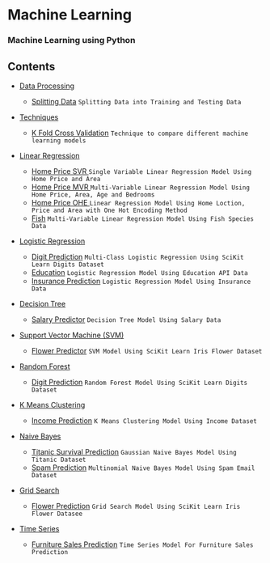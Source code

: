 # Machine Learning
### Machine Learning using Python

## Contents
* [Data Processing](./data-processing)
  * [Splitting Data](./data-processing/splitting-data) ``` Splitting Data into Training and Testing Data ```

* [Techniques](./techniques)
  * [K Fold Cross Validation](./techniques/k-fold-cross-validation) ``` Technique to compare different machine learning models ```

* [Linear Regression](./linear-regression)
  * [Home Price SVR ](./linear-regression/home-price-svr) ``` Single Variable Linear Regression Model Using Home Price and Area ```
  * [Home Price MVR ](./linear-regression/home-price-mvr) ``` Multi-Variable Linear Regression Model Using Home Price, Area, Age and Bedrooms ```
  * [Home Price OHE ](./linear-regression/home-price-ohe) ``` Linear Regression Model Using Home Loction, Price and Area with One Hot Encoding Method ```
  * [Fish](./linear-regression/fish) ``` Multi-Variable Linear Regression Model Using Fish Species Data ```

* [Logistic Regression](./logistic-regression)
  * [Digit Prediction](./logistic-regression/digits) ``` Multi-Class Logistic Regression Using SciKit Learn Digits Dataset ```
  * [Education](./logistic-regression/education) ``` Logistic Regression Model Using Education API Data ```
  * [Insurance Prediction](./logistic-regression/insurance) ``` Logistic Regression Model Using Insurance Data ```


* [Decision Tree](./decision-tree)
  * [Salary Predictor](./decision-tree/salary) ``` Decision Tree Model Using Salary Data ```


* [Support Vector Machine (SVM)](./support-vector-machine)
  * [Flower Predictor](./support-vector-machine/flower) ``` SVM Model Using SciKit Learn Iris Flower Dataset ```


* [Random Forest](./random-forest)
  * [Digit Prediction](./random-forest/digits) ``` Random Forest Model Using SciKit Learn Digits Dataset ```

* [K Means Clustering](./k-means-clustering)
  * [Income Prediction](./k-means-clustering/income) ``` K Means Clustering Model Using Income Dataset ```

* [Naive Bayes](./naive-bayes)
  * [Titanic Survival Prediction](./naive-bayes/titanic-survival) ``` Gaussian Naive Bayes Model Using Titanic Dataset ```
  * [Spam Prediction](./naive-bayes/spam) ``` Multinomial Naive Bayes Model Using Spam Email Dataset ```

* [Grid Search](./grid-search)
  * [Flower Prediction](./grid-search/flower) ``` Grid Search Model Using SciKit Learn Iris Flower Datasee ```

* [Time Series](./time-series)
  * [Furniture Sales Prediction](./time-series/furniture-sales) ``` Time Series Model For Furniture Sales Prediction ```
